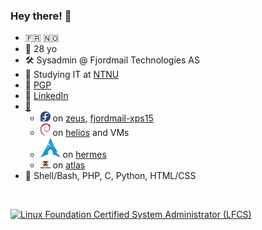 ### Hey there! 👋

- 🇫🇷 🇳🇴
- 👨 28 yo
- 🛠️ Sysadmin @ Fjordmail Technologies AS
- 📕 Studying IT at [NTNU](https://www.ntnu.no/studier/bdigsec)
- 🔑 [PGP](https://www.karlsen.fr/public.asc)
- 🔗 [LinkedIn](https://linkedin.com/in/sebastka)
- <a href="#" title="Linux stack">🐧</a>
  - <a href="#"><img src="fedora.svg" title="Fedora" alt="Fedora" width="16"></a> on [zeus](# "5950X / 6900XT"), [fjordmail-xps15](# "Dell XPS 15 7590")
  - <a href="#"><img src="debian.svg" title="Debian" alt="Debian" width="16"></a> on [helios](# "Protectli FW6D") and VMs
  - <a href="#"><img src="archlinux-icon-crystal-16.svg" title="Archlinux" alt="Archlinux"></a> on [hermes](# "Raspberry Pi 4 8 GB")
  - <a href="#"><img src="pve.png" title="Proxmox Virtual Environment " alt="Proxmox Virtual Environment" width="16"></a> on [atlas](# "Dell Poweredge T420")
- 🦜 Shell/Bash, PHP, C, Python, HTML/CSS

<br>

<a href="https://www.credly.com/badges/b68e5421-d508-426c-bed0-a5714b1a45c7/public_url"><img title="Linux Foundation Certified System Administrator (LFCS)" alt="Linux Foundation Certified System Administrator (LFCS)" width="12%" src="https://user-images.githubusercontent.com/35309144/123517842-90a9ea00-d6a3-11eb-908a-89fc82703731.png"/></a>

<!--
**sebastka/sebastka** is a ✨ _special_ ✨ repository because its `README.md` (this file) appears on your GitHub profile.

Here are some ideas to get you started:

- 🔭 I’m currently working on ...
- 🌱 I’m currently learning ...
- 👯 I’m looking to collaborate on ...
- 🤔 I’m looking for help with ...
- 💬 Ask me about ...
- 📫 How to reach me: ...
- 😄 Pronouns: ...
- ⚡ Fun fact: ...
-->

